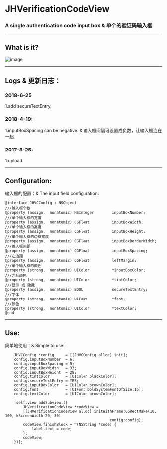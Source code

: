 # JHVerificationCodeView
### A single authentication code input box & 单个的验证码输入框

---

## What is it?
![image](https://github.com/xjh093/JHVerificationCodeView/blob/master/123.png)

---

## Logs & 更新日志：

### 2018-6-25
1.add secureTextEntry.

### 2018-4-19:
1.inputBoxSpacing can be negative. & 输入框间隔可设置成负数，让输入框连在一起.

### 2017-8-25:
1.upload. 

---

## Configuration:
输入框的配置：& The input field configuration:

```
@interface JHVCConfig : NSObject
///输入框个数
@property (assign,  nonatomic) NSInteger        inputBoxNumber;
///单个输入框的宽度
@property (assign,  nonatomic) CGFloat          inputBoxWidth;
///单个输入框的高度
@property (assign,  nonatomic) CGFloat          inputBoxHeight;
///单个输入框的边框宽度
@property (assign,  nonatomic) CGFloat          inputBoxBorderWidth;
///输入框间距
@property (assign,  nonatomic) CGFloat          inputBoxSpacing;
///左边距
@property (assign,  nonatomic) CGFloat          leftMargin;
///单个输入框的颜色
@property (strong,  nonatomic) UIColor          *inputBoxColor;
///光标颜色
@property (strong,  nonatomic) UIColor          *tintColor;
///显示 或 隐藏
@property (assign,  nonatomic) BOOL             secureTextEntry;
///字体
@property (strong,  nonatomic) UIFont           *font;
///颜色
@property (strong,  nonatomic) UIColor          *textColor;
@end
```

---

## Use:

简单地使用：& Simple to use:
```
    JHVCConfig *config     = [[JHVCConfig alloc] init];
    config.inputBoxNumber  = 6; 
    config.inputBoxSpacing = 5;
    config.inputBoxWidth   = 33;
    config.inputBoxHeight  = 28;
    config.tintColor       = [UIColor blackColor];
    config.secureTextEntry = YES;
    config.inputBoxColor   = [UIColor brownColor];
    config.font            = [UIFont boldSystemFontOfSize:16];
    config.textColor       = [UIColor brownColor];
    
    [self.view addSubview:({
        JHVerificationCodeView *codeView =
        [[JHVerificationCodeView alloc] initWithFrame:CGRectMake(10, 100, kScreenWidth-20, 30)
                                               config:config];
        codeView.finishBlock = ^(NSString *code) {
            label.text = code;
        };
        codeView;
    })];
```
